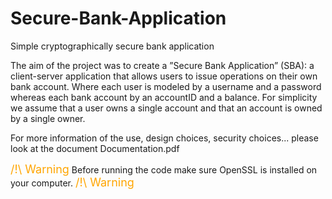 # Secure-Bank-Application
Simple cryptographically secure bank application

The aim of the project was to create a ”Secure Bank Application” (SBA): a client-server application that allows users to issue operations on their own bank account. Where each user is modeled by a username and a password whereas each bank account by an accountID and a balance. For simplicity we assume that a user owns a single account and that an account is owned by a single owner.

For more information of the use, design choices, security choices... please look at the document Documentation.pdf

<span style="color:orange; font-size:18px;">/!\ Warning</span> Before running the code make sure OpenSSL is installed on your computer. <span style="color:orange; font-size:18px;">/!\ Warning</span>




